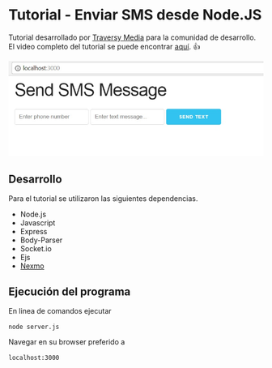 # Tutorial - Enviar SMS desde Node.JS

Tutorial desarrollado por [Traversy Media](http://www.traversymedia.com/) para la comunidad de desarrollo. El video completo del tutorial se puede encontrar [aquí](https://www.youtube.com/watch?v=980wnspXLe0). :+1:

![Imagen de muestra](./public/img/preview.jpg)

## Desarrollo
Para el tutorial se utilizaron las siguientes dependencias.
- Node.js
- Javascript
- Express
- Body-Parser
- Socket.io
- Ejs
- [Nexmo](https://www.nexmo.com/)

## Ejecución del programa
En linea de comandos ejecutar

    node server.js

Navegar en su browser preferido a 

    localhost:3000

